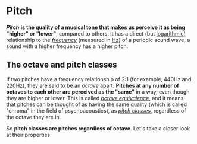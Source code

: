 # Pitch

_**Pitch**_ **is the quality of a musical tone that makes us perceive it as being "higher" or "lower"**, compared to others. It has a direct \(but [logarithmic](https://en.wikipedia.org/wiki/Piano_key_frequencies)\) relationship to the [_frequency_](https://en.wikipedia.org/wiki/Frequency) \(measured in [Hz](https://en.wikipedia.org/wiki/Hertz)\) of a periodic sound wave; a sound with a higher frequency has a higher pitch.

## The octave and pitch classes

If two pitches have a frequency relationship of 2:1 \(for example, 440Hz and 220Hz\), they are said to be an [_octave_](https://en.wikipedia.org/wiki/Octave) apart. **Pitches at any number of octaves to each other are perceived as the "same"** in a way, even though they are higher or lower. This is called [_octave equivalence_](https://en.wikipedia.org/wiki/Octave#Equivalence), and it means that pitches can be thought of as having the same quality \(which is called "chroma" in the field of psychoacoustics\), as [_pitch classes_](https://en.wikipedia.org/wiki/Pitch_class), regardless of the octave they are in.

So **pitch classes are pitches regardless of octave**. Let's take a closer look at their properties.


